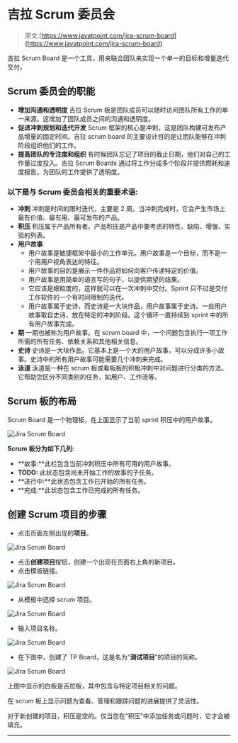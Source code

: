# 吉拉 Scrum 委员会

> 原文:[https://www.javatpoint.com/jira-scrum-board](https://www.javatpoint.com/jira-scrum-board)

吉拉 Scrum Board 是一个工具，用来联合团队来实现一个单一的目标和增量迭代交付。

## Scrum 委员会的职能

*   **增加沟通和透明度**
    吉拉 Scrum 板是团队成员可以随时访问团队所有工作的单一来源。这增加了团队成员之间的沟通和透明度。
*   **促进冲刺规划和迭代开发**
    Scrum 框架的核心是冲刺，这是团队构建可发布产品增量的固定时间。吉拉 scrum board 的主要设计目的是让团队能够在冲刺阶段组织他们的工作。
*   **提高团队的专注度和组织**
    有时候团队忘记了项目的截止日期，他们对自己的工作量过度投入。吉拉 Scrum Boards 通过将工作分成多个阶段并提供燃耗和速度报告，为团队的工作提供了透明度。

### 以下是与 Scrum 委员会相关的重要术语:

*   **冲刺**
    冲刺是时间的限时迭代，主要是 2 周。当冲刺完成时，它会产生市场上最有价值、最有用、最可发布的产品。
*   **积压**
    积压属于产品所有者。产品积压是产品中要考虑的特性、缺陷、增强、实验的列表。
*   **用户故事**
    *   用户故事是敏捷框架中最小的工作单元。用户故事是一个目标，而不是一个用用户视角表达的特征。
    *   用户故事的目的是展示一件作品将如何向客户传递特定的价值。
    *   用户故事是用简单的语言写的句子，以提供期望的结果。
    *   它应该是细粒度的，这样就可以在一次冲刺中交付。Sprint 只不过是交付工作软件的一个有时间限制的迭代。
    *   用户故事属于史诗，而史诗是一大块作品，用户故事属于史诗。一些用户故事取自史诗，放在特定的冲刺阶段。这个循环一直持续到 sprint 中的所有用户故事完成。
*   **期**
    一期也被称为用户故事。在 scrum board 中，一个问题包含执行一项工作所需的所有任务、依赖关系和其他相关信息。
*   **史诗**
    史诗是一大块作品。它基本上是一个大的用户故事，可以分成许多小故事。史诗中的所有用户故事可能需要几个冲刺来完成。
*   **泳道**
    泳道是一种在 scrum 板或看板板的积极冲刺中对问题进行分类的方法。它帮助您区分不同类别的任务，如用户、工作流等。

## Scrum 板的布局

Scrum Board 是一个物理板，在上面显示了当前 sprint 积压中的用户故事。

![Jira Scrum Board](../Images/c348e076092f384947bce82e709cce9d.png)

**Scrum 板分为如下几列:**

*   **故事:**此栏包含当前冲刺积压中所有可用的用户故事。
*   **TODO:** 此状态包含尚未开始工作的故事的子任务。
*   **进行中:**此状态包含工作已开始的所有任务。
*   **完成:**此状态包含工作已完成的所有任务。

## 创建 Scrum 项目的步骤

*   点击页面左侧出现的**项目**。

![Jira Scrum Board](../Images/355daca0ad9b5bdd0a58933f0ecf98c5.png)

*   点击**创建项目**按钮，创建一个出现在页面右上角的新项目。
*   点击模板链接。

![Jira Scrum Board](../Images/6a2bbc2437e08e3ac11546b89d012a7a.png)

*   从模板中选择 scrum 项目。

![Jira Scrum Board](../Images/3e1d4e7a4b98f31cfb236c75587fcbeb.png)

*   输入项目名称。

![Jira Scrum Board](../Images/3d2d67032f7ddbfb4f98fdb416ea640f.png)

*   在下图中，创建了 TP Board，这是名为“**测试项目**”的项目的简称。

![Jira Scrum Board](../Images/4026407706a503d3c18d3d6f29c3772d.png)

上图中显示的白板是吉拉板，其中包含与特定项目相关的问题。

在 scrum 板上显示问题为查看、管理和跟踪问题的进展提供了灵活性。

对于新创建的项目，积压是空的。仅当您在“积压”中添加任务或问题时，它才会被填充。

* * *